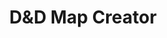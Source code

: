 ---
layout: post
title: D&D Map Creator
tools: Love2D, Lua
description: Build quality D&D battlemaps on-the-fly!
link: https://github.com/camdenb/DnD-Map-Creator
image: map-creator.png
---